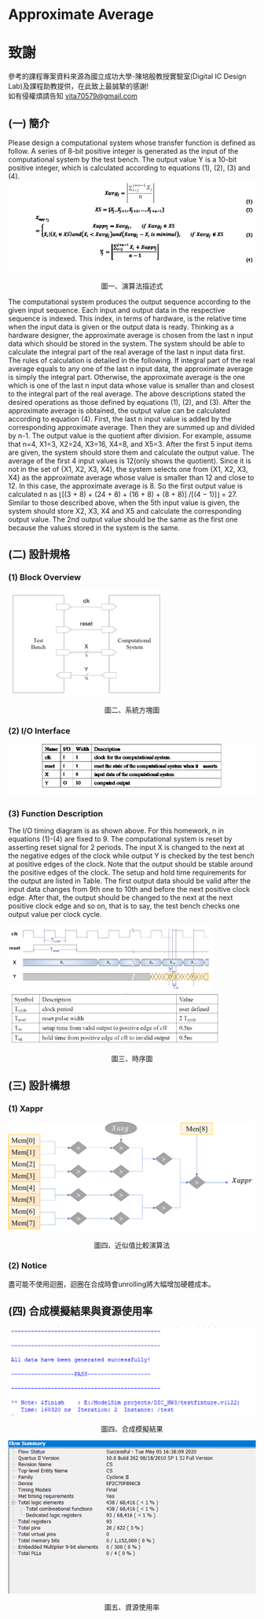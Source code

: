 # Approximate Average
# 致謝
參考的課程專案資料來源為國立成功大學-陳培殷教授實驗室(Digital IC Design Lab)及課程助教提供，在此致上最誠摯的感謝!  
如有侵權煩請告知 vita70579@gmail.com
## (一) 簡介
Please design a computational system whose transfer function is defined as follow.
  A series of 8-bit positive integer is generated as the input of the computational system by the test bench. The output value Y is a 10-bit positive integer,
  which is calculated according to equations (1), (2), (3) and (4).
![Image](https://github.com/vita70579/VLSI-Implementation/raw/master/Approximate%20averaging/Image/form.png)  
<p align="center">圖一、演算法描述式</p>
The computational system produces the output sequence according to the given input sequence.
  Each input and output data in the respective sequence is indexed.
  This index, in terms of hardware, is the relative time when the input data is given or the output data is ready.
  Thinking as a hardware designer, the approximate average is chosen from the last n input data which should be stored in the system.
  The system should be able to calculate the integral part of the real average of the last n input data first.
  The rules of calculation is detailed in the following. If integral part of the real average equals to any one of the last n input data,
  the approximate average is simply the integral part.
  Otherwise, the approximate average is the one which is one of the last n input data whose value is smaller than and closest to the integral part of the real average.
  The above descriptions stated the desired operations as those defined by equations (1), (2), and (3).
  After the approximate average is obtained, the output value can be calculated according to equation (4).
  First, the last n input value is added by the corresponding approximate average.
  Then they are summed up and divided by n-1. The output value is the quotient after division.
  For example, assume that n=4, X1=3, X2=24, X3=16, X4=8, and X5=3.
  After the first 5 input items are given, the system should store them and calculate the output value.
  The average of the first 4 input values is 12(only shows the quotient). Since it is not in the set of {X1, X2, X3, X4},
  the system selects one from {X1, X2, X3, X4} as the approximate average whose value is smaller than 12 and close to 12.
  In this case, the approximate average is 8. So the first output value is calculated n as ⌊[(3 + 8) + (24 + 8) + (16 + 8) + (8 + 8)] /[(4 − 1)]⌋ = 27.
  Similar to those described above, when the 5th input value is given, the system should store X2, X3, X4 and X5 and calculate the corresponding output value.
  The 2nd output value should be the same as the first one because the values stored in the system is the same.

## (二) 設計規格
### (1) Block Overview
![Image](https://github.com/vita70579/VLSI-Implementation/raw/master/Approximate%20averaging/Image/block_overview.png)  
<p align="center">圖二、系統方塊圖</p>

### (2) I/O Interface
![Image](https://github.com/vita70579/VLSI-Implementation/raw/master/Approximate%20averaging/Image/IO.png)

### (3) Function Description
The I/O timing diagram is as shown above. For this homework, n in equations (1)-(4) are fixed to 9.
The computational system is reset by asserting reset signal for 2 periods.
The input X is changed to the next at the negative edges of the clock while output Y is checked by the test bench at positive edges of the clock.
Note that the output should be stable around the positive edges of the clock.
The setup and hold time requirements for the output are listed in Table.
The first output data should be valid after the input data changes from 9th one to 10th and before the next positive clock edge.
After that, the output should be changed to the next at the next positive clock edge and so on,
that is to say, the test bench checks one output value per clock cycle.

![Image](https://github.com/vita70579/VLSI-Implementation/raw/master/Approximate%20averaging/Image/timing_diogram.png)
![Image](https://github.com/vita70579/VLSI-Implementation/raw/master/Approximate%20averaging/Image/symbol.png)
<p align="center">圖三、時序圖</p>

## (三) 設計構想
### (1) Xappr
![Image](https://github.com/vita70579/VLSI-Implementation/raw/master/Approximate%20averaging/Image/approximate.png)
<p align="center">圖四、近似值比較演算法</p>

### (2) Notice
盡可能不使用迴圈，迴圈在合成時會unrolling將大幅增加硬體成本。
  
## (四) 合成模擬結果與資源使用率
![Image](https://github.com/vita70579/VLSI-Implementation/raw/master/Approximate%20averaging/Image/result.png)
<p align="center">圖四、合成模擬結果</p>

![Image](https://github.com/vita70579/VLSI-Implementation/raw/master/Approximate%20averaging/Image/synthesis.png)
<p align="center">圖五、資源使用率</p>
